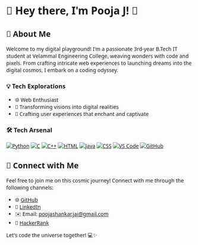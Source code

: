 <style>
  body {
    font-family: 'Segoe UI', Tahoma, Geneva, Verdana, sans-serif;
  }
</style>

# 👋 Hey there, I'm Pooja J! 🌟

## 🚀 About Me

Welcome to my digital playground! I'm a passionate 3rd-year B.Tech IT student at Velammal Engineering College, weaving wonders with code and pixels. From crafting intricate web experiences to launching dreams into the digital cosmos, I embark on a coding odyssey.

### 💡 Tech Explorations

- 🌐 Web Enthusiast
- 🚀 Transforming visions into digital realities
- 🎨 Crafting user experiences that enchant and captivate

### 🛠️ Tech Arsenal

[![Python](https://img.shields.io/badge/Python-3776AB?style=for-the-badge&logo=python&logoColor=white)](https://www.python.org/)
[![C](https://img.shields.io/badge/C-00599C?style=for-the-badge&logo=c&logoColor=white)](https://en.wikipedia.org/wiki/C_(programming_language))
[![C++](https://img.shields.io/badge/C++-00599C?style=for-the-badge&logo=cplusplus&logoColor=white)](https://en.wikipedia.org/wiki/C%2B%2B)
[![HTML](https://img.shields.io/badge/HTML-E34F26?style=for-the-badge&logo=html5&logoColor=white)](https://developer.mozilla.org/en-US/docs/Web/HTML)
[![Java](https://img.shields.io/badge/Java-ED8B00?style=for-the-badge&logo=java&logoColor=white)](https://www.java.com/)
[![CSS](https://img.shields.io/badge/CSS-1572B6?style=for-the-badge&logo=css3&logoColor=white)](https://developer.mozilla.org/en-US/docs/Web/CSS)
[![VS Code](https://img.shields.io/badge/VS_Code-007ACC?style=for-the-badge&logo=visual-studio-code&logoColor=white)](https://code.visualstudio.com/)
[![GitHub](https://img.shields.io/badge/GitHub-181717?style=for-the-badge&logo=github&logoColor=white)](https://github.com/)

## 🌌 Connect with Me

Feel free to join me on this cosmic journey! Connect with me through the following channels:

- 🌐 [GitHub](https://github.com/poojashankar03)
- 🔗 [LinkedIn](www.linkedin.com/in/pooja-jaishankar)
- ✉️ Email: poojashankar.jai@gmail.com
- 🌟 [HackerRank](https://www.hackerrank.com/poojajaishankar3)

Let's code the universe together! 💻✨
